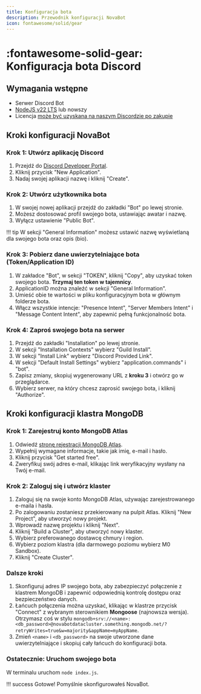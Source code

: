 ```yaml
---
title: Konfiguracja bota
description: Przewodnik konfiguracji NovaBot
icon: fontawesome/solid/gear
---
```


# :fontawesome-solid-gear: Konfiguracja bota Discord

## **Wymagania wstępne**
* Serwer Discord Bot
* [NodeJS v22 LTS](https://nodejs.org/en "Long Term Support") lub nowszy
* Licencja [może być uzyskana na naszym Discordzie po zakupie](https://bbb.crafttale.eu)

## **Kroki konfiguracji NovaBot**

### Krok 1: Utwórz aplikację Discord
1. Przejdź do [Discord Developer Portal](https://discord.com/developers/applications).
2. Kliknij przycisk "New Application".
3. Nadaj swojej aplikacji nazwę i kliknij "Create".

### Krok 2: Utwórz użytkownika bota
1. W swojej nowej aplikacji przejdź do zakładki "Bot" po lewej stronie.
2. Możesz dostosować profil swojego bota, ustawiając awatar i nazwę.
3. Wyłącz ustawienie "Public Bot".

!!! tip 
    W sekcji "General Information" możesz ustawić nazwę wyświetlaną dla swojego bota oraz opis (bio).

### Krok 3: Pobierz dane uwierzytelniające bota (Token/Application ID)
1. W zakładce "Bot", w sekcji "TOKEN", kliknij "Copy", aby uzyskać token swojego bota. **Trzymaj ten token w tajemnicy**.
2. ApplicationID można znaleźć w sekcji "General Information".
3. Umieść obie te wartości w pliku konfiguracyjnym bota w głównym folderze bota.
4. Włącz wszystkie intencje: "Presence Intent", "Server Members Intent" i "Message Content Intent", aby zapewnić pełną funkcjonalność bota.

### Krok 4: Zaproś swojego bota na serwer
1. Przejdź do zakładki "Installation" po lewej stronie.
2. W sekcji "Installation Contexts" wybierz "Guild Install".
3. W sekcji "Install Link" wybierz "Discord Provided Link".
4. W sekcji "Default Install Settings" wybierz "application.commands" i "bot".
5. Zapisz zmiany, skopiuj wygenerowany URL z **kroku 3** i otwórz go w przeglądarce.
6. Wybierz serwer, na który chcesz zaprosić swojego bota, i kliknij "Authorize".

## **Kroki konfiguracji klastra MongoDB**

### Krok 1: Zarejestruj konto MongoDB Atlas
1. Odwiedź [stronę rejestracji MongoDB Atlas](https://www.mongodb.com/cloud/atlas/register).
2. Wypełnij wymagane informacje, takie jak imię, e-mail i hasło.
3. Kliknij przycisk "Get started free".
4. Zweryfikuj swój adres e-mail, klikając link weryfikacyjny wysłany na Twój e-mail.

### Krok 2: Zaloguj się i utwórz klaster
1. Zaloguj się na swoje konto MongoDB Atlas, używając zarejestrowanego e-maila i hasła.
2. Po zalogowaniu zostaniesz przekierowany na pulpit Atlas. Kliknij "New Project", aby utworzyć nowy projekt.
3. Wprowadź nazwę projektu i kliknij "Next".
4. Kliknij "Build a Cluster", aby utworzyć nowy klaster.
5. Wybierz preferowanego dostawcę chmury i region.
6. Wybierz poziom klastra (dla darmowego poziomu wybierz M0 Sandbox).
7. Kliknij "Create Cluster".

### Dalsze kroki
1. Skonfiguruj adres IP swojego bota, aby zabezpieczyć połączenie z klastrem MongoDB i zapewnić odpowiednią kontrolę dostępu oraz bezpieczeństwo danych.
2. Łańcuch połączenia można uzyskać, klikając w klastrze przycisk "Connect" z wybranym sterownikiem **Mongoose** (najnowsza wersja). Otrzymasz coś w stylu `mongodb+srv://<name>:<db_password>@novabotdatacluster.something.mongodb.net/?retryWrites=true&w=majority&appName=myAppName`.
3. Zmień `<name>` i `<db_password>` na swoje utworzone dane uwierzytelniające i skopiuj cały łańcuch do konfiguracji bota.

### Ostatecznie: Uruchom swojego bota
W terminalu uruchom `node index.js`.

!!! success
    Gotowe! Pomyślnie skonfigurowałeś NovaBot.